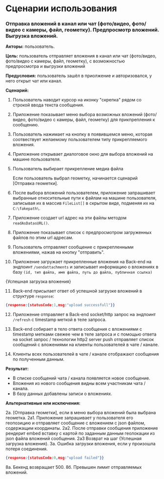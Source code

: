 # Сценарии использования

### Отправка вложений в канал или чат (фото/видео, фото/видео с камеры, файл, геометку). Предпросмотр вложений. Выгрузка вложений.

**Акторы:** пользователь.

**Цель:** пользователь отправляет вложения в канал или чат (фото/видео, фото/видео с камеры, файл, геометку), с возможностью предпросмотра и выгрузки вложений

**Предусловия:** пользователь зашёл в приолжение и авторизовался, у него открыт чат или канал.

**Сценарий:**

1. Пользователь наводит курсор на иконку "скрепка" рядом со строкой ввода текста сообщения.

2. Приложение показывает меню выбора возможных вложений (фото/видео, фото/видео с камеры, файл, геометку) для прикпрепления к сообщению.

3. Пользователь нажимает на кнопку в появившемся меню, которая соотвествует желаемому пользователем типу прикрепляемого вложения.   

4. Приложение открывает диалоговое окно для выбора вложений на машине пользователя.

5. Пользователь выбирает прикрепление медиа файла

   Если пользователь выбрал геометку, начинается сценарий [Отправка геометки].

6. После выбора вложений пользователем, приложение запрашивает выбранные относительные пути к файлам на машине пользователя, записывая их в массив `FileList[]` в скрытом виде, подменяя их на `C:\fakepath\`.

7. Приложение создает url адрес на эти файлы методом `readAsDatasURL()`.

8. Приложение показывает список с предпросмотром загруженных файлов по этим url адресам.

9. Пользователь отправляет сообщение с прикрепленными вложениями, нажав на кнопку "отправить".

10. Приложение загружает прикрепленные вложения на Back-end на эндпоинт `/sendattachments` и записывает информацию о вложениях в базу `(id, тип файла, имя файла, путь до файла, публичная ссылка)`

{Успешная загрузка вложения}

11. Back-end присылает ответ об успешной загрузке вложений в структуре `response`:

   ```json
   {response:{statusCode:1,msg:"upload successfull"}}
   ```

12. Приложение отправляет в Back-end socket/http запрос на эндпоинт `/refresh` с timestamp меткой в теле запроса.

13. Back-end собирает в тело ответа сообщения с вложениями с timestamp метками свежее чем в теле запроса и с помощью ответа на socket запрос / технологии http2 server push отправляет список сообщений с вложениями на клиенты пользователей в чате / канале.

14. Клиенты всех пользователей в чате / канале отображают сообщения по полученным данным.

**Результат:**

- В списке сообщений чата / канала появляется новое сообщение.
- Вложения из нового сообщения видны всем участникам чата / канала.
- В базу данных добавлены записи о вложениях.

**Альтернативные или исключения:**

2а. [Отправка геометки], если в меню выбора вложений была выбрана геометка. 2a1. Приложение запрашивает у пользователя его геопозицию и отправляет сообщение с вложением с json файлом, содержащим координаты. 2а2. После отправки сообщения приложение рендерит embed вставку с картой по заданным данным геолокации из json файла вложений сообщения. 2а3 Возврат на шаг {Успешная загрузка вложения}.  3а. Ошибка загрузки вложения, если у произошла потеря соединения.

```json
{response:{statusCode:0,msg:"upload failed"}}
```

 8а. Бекенд возвращает 500. 8б. Превышен лимит отправляемых вложений.
